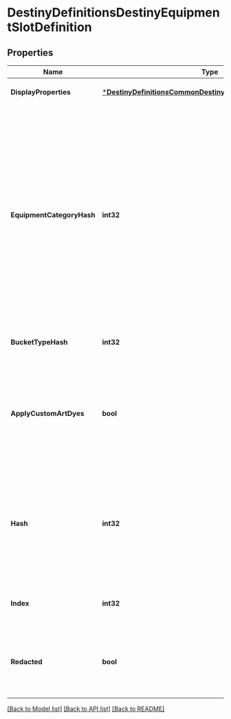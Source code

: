 # DestinyDefinitionsDestinyEquipmentSlotDefinition

## Properties
Name | Type | Description | Notes
------------ | ------------- | ------------- | -------------
**DisplayProperties** | [***DestinyDefinitionsCommonDestinyDisplayPropertiesDefinition**](Destiny.Definitions.Common.DestinyDisplayPropertiesDefinition.md) |  | [optional] [default to null]
**EquipmentCategoryHash** | **int32** | These technically point to \&quot;Equipment Category Definitions\&quot;. But don&#39;t get excited. There&#39;s nothing of significant value in those definitions, so I didn&#39;t bother to expose them. You can use the hash here to group equipment slots by common functionality, which serves the same purpose as if we had the Equipment Category definitions exposed. | [optional] [default to null]
**BucketTypeHash** | **int32** | The inventory bucket that owns this equipment slot. | [optional] [default to null]
**ApplyCustomArtDyes** | **bool** | If True, equipped items should have their custom art dyes applied when rendering the item. Otherwise, custom art dyes on an item should be ignored if the item is equipped in this slot. | [optional] [default to null]
**Hash** | **int32** | The unique identifier for this entity. Guaranteed to be unique for the type of entity, but not globally.  When entities refer to each other in Destiny content, it is this hash that they are referring to. | [optional] [default to null]
**Index** | **int32** | The index of the entity as it was found in the investment tables. | [optional] [default to null]
**Redacted** | **bool** | If this is true, then there is an entity with this identifier/type combination, but BNet is not yet allowed to show it. Sorry! | [optional] [default to null]

[[Back to Model list]](../README.md#documentation-for-models) [[Back to API list]](../README.md#documentation-for-api-endpoints) [[Back to README]](../README.md)


